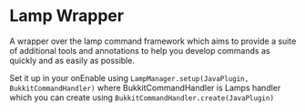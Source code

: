 # Lamp Wrapper
A wrapper over the lamp command framework which aims to provide a suite of
additional tools and annotations to help you develop commands as quickly and
as easily as possible.


Set it up in your onEnable using `LampManager.setup(JavaPlugin, BukkitCommandHandler)`
where BukkitCommandHandler is Lamps handler which you can create using 
`BukkitCommandHandler.create(JavaPlugin)`
